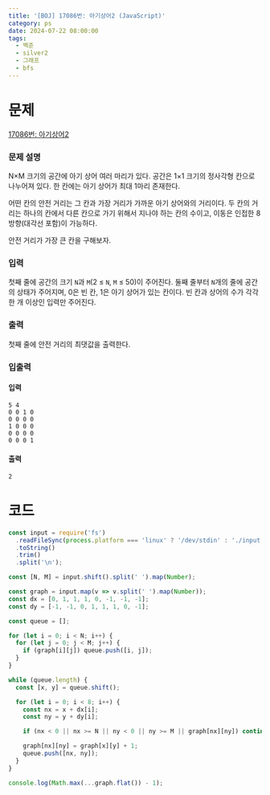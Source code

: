 ```yaml
---
title: '[BOJ] 17086번: 아기상어2 (JavaScript)'
category: ps
date: 2024-07-22 08:00:00
tags:
  - 백준
  - silver2
  - 그래프
  - bfs
---
```


# 문제

[17086번: 아기상어2](https://www.acmicpc.net/problem/17086)

### 문제 설명

N×M 크기의 공간에 아기 상어 여러 마리가 있다. 공간은 1×1 크기의 정사각형 칸으로 나누어져 있다. 한 칸에는 아기 상어가 최대 1마리 존재한다.

어떤 칸의 안전 거리는 그 칸과 가장 거리가 가까운 아기 상어와의 거리이다. 두 칸의 거리는 하나의 칸에서 다른 칸으로 가기 위해서 지나야 하는 칸의 수이고, 이동은 인접한 8방향(대각선 포함)이 가능하다.

안전 거리가 가장 큰 칸을 구해보자.

### 입력

첫째 줄에 공간의 크기 `N`과 `M`(2 ≤ `N`, `M` ≤ 50)이 주어진다. 둘째 줄부터 `N`개의 줄에 공간의 상태가 주어지며, 0은 빈 칸, 1은 아기 상어가 있는 칸이다. 빈 칸과 상어의 수가 각각 한 개 이상인 입력만 주어진다.

### 출력

첫째 줄에 안전 거리의 최댓값을 출력한다.

### 입출력

<div style={{display:'flex', justifyContent:'space-around', gap:'50px'}}>

<div style={{width:'100%'}}>

#### 입력

```text
5 4
0 0 1 0
0 0 0 0
1 0 0 0
0 0 0 0
0 0 0 1
```

</div>

<div style={{width:'100%'}}>

#### 출력

```text
2
```

</div>

</div>

# 코드

```js
const input = require('fs')
  .readFileSync(process.platform === 'linux' ? '/dev/stdin' : './input.txt')
  .toString()
  .trim()
  .split('\n');

const [N, M] = input.shift().split(' ').map(Number);

const graph = input.map(v => v.split(' ').map(Number));
const dx = [0, 1, 1, 1, 0, -1, -1, -1];
const dy = [-1, -1, 0, 1, 1, 1, 0, -1];

const queue = [];

for (let i = 0; i < N; i++) {
  for (let j = 0; j < M; j++) {
    if (graph[i][j]) queue.push([i, j]);
  }
}

while (queue.length) {
  const [x, y] = queue.shift();

  for (let i = 0; i < 8; i++) {
    const nx = x + dx[i];
    const ny = y + dy[i];

    if (nx < 0 || nx >= N || ny < 0 || ny >= M || graph[nx][ny]) continue;

    graph[nx][ny] = graph[x][y] + 1;
    queue.push([nx, ny]);
  }
}

console.log(Math.max(...graph.flat()) - 1);
```
